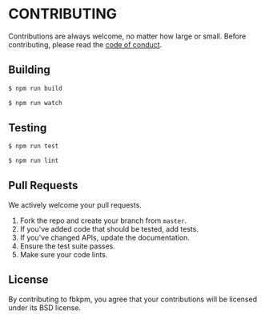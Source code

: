 # CONTRIBUTING

Contributions are always welcome, no matter how large or small. Before contributing,
please read the [code of conduct](CODE_OF_CONDUCT.md).

## Building

```sh
$ npm run build
```

```sh
$ npm run watch
```

## Testing

```sh
$ npm run test
```

```sh
$ npm run lint
```

## Pull Requests

We actively welcome your pull requests.

1. Fork the repo and create your branch from `master`.
2. If you've added code that should be tested, add tests.
3. If you've changed APIs, update the documentation.
4. Ensure the test suite passes.
5. Make sure your code lints.

## License

By contributing to fbkpm, you agree that your contributions will be licensed
under its BSD license.

